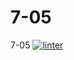 # 7-05
7-05
[![linter](https://github.com/<OWNER>/<REPOSITORY>/workflows/linter/badge.svg)](https://github.com/marketplace/actions/super-linter)
